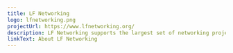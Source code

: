 ```yaml
---
title: LF Networking
logo: lfnetworking.png
projectUrl: https://www.lfnetworking.org/
description: LF Networking supports the largest set of networking projects with the broadest community in the industry that collaborate on this opportunity.
linkText: About LF Networking
---
```


